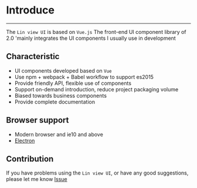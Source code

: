 # Introduce

---

The `Lin view UI` is based on `Vue.js` The front-end UI component library of 2.0 'mainly integrates the UI components I usually use in development

## Characteristic

- UI components developed based on `Vue`
- Use npm + webpack + Babel workflow to support es2015
- Provide friendly API, flexible use of components
- Support on-demand introduction, reduce project packaging volume
- Biased towards business components
- Provide complete documentation

## Browser support

- Modern browser and ie10 and above
- [Electron](http://electron.atom.io/)

## Contribution

If you have problems using the `Lin view UI`, or have any good suggestions, please let me know [Issue](https://github.com/c10342/lin-view-ui/issues)

